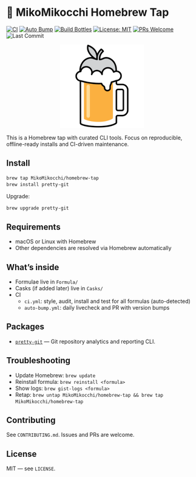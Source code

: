 # 🍺 MikoMikocchi Homebrew Tap

[![CI](https://github.com/MikoMikocchi/homebrew-tap/actions/workflows/ci.yml/badge.svg)](https://github.com/MikoMikocchi/homebrew-tap/actions/workflows/ci.yml)
[![Auto Bump](https://github.com/MikoMikocchi/homebrew-tap/actions/workflows/auto-bump.yml/badge.svg)](https://github.com/MikoMikocchi/homebrew-tap/actions/workflows/auto-bump.yml)
[![Build Bottles](https://github.com/MikoMikocchi/homebrew-tap/actions/workflows/bottle.yml/badge.svg)](https://github.com/MikoMikocchi/homebrew-tap/actions/workflows/bottle.yml)
[![License: MIT](https://img.shields.io/badge/License-MIT-yellow.svg)](LICENSE)
[![PRs Welcome](https://img.shields.io/badge/PRs-welcome-brightgreen.svg)](CONTRIBUTING.md)
![Last Commit](https://img.shields.io/github/last-commit/MikoMikocchi/homebrew-tap)

<p align="center">
  <img src="docs/images/Homebrew_logo.png" alt="Homebrew" width="220" />
</p>

This is a Homebrew tap with curated CLI tools. Focus on reproducible, offline-ready installs and CI-driven maintenance.

## Install

```bash
brew tap MikoMikocchi/homebrew-tap
brew install pretty-git
```

Upgrade:
```bash
brew upgrade pretty-git
```

## Requirements
- macOS or Linux with Homebrew
- Other dependencies are resolved via Homebrew automatically

## What’s inside
- Formulae live in `Formula/`
- Casks (if added later) live in `Casks/`
- CI
  - `ci.yml`: style, audit, install and test for all formulas (auto-detected)
  - `auto-bump.yml`: daily livecheck and PR with version bumps

## Packages
- [`pretty-git`](https://github.com/MikoMikocchi/pretty-git) — Git repository analytics and reporting CLI.

## Troubleshooting
- Update Homebrew: `brew update`
- Reinstall formula: `brew reinstall <formula>`
- Show logs: `brew gist-logs <formula>`
- Retap: `brew untap MikoMikocchi/homebrew-tap && brew tap MikoMikocchi/homebrew-tap`

## Contributing
See `CONTRIBUTING.md`. Issues and PRs are welcome.

## License
MIT — see `LICENSE`.
